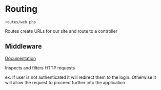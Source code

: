 # Routing

`routes/web.php`

Routes create URLs for our site and route to a controller

## Middleware

[Documentation](https://laravel.com/docs/11.x/middleware)

Inspects and filters HTTP requests

ex. If user is not authenticated it will redirect them to the login. Otherwise it will allow the request to proceed further into the application